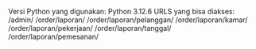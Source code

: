 Versi Python yang digunakan: Python 3.12.6
URLS yang bisa diakses:
  /admin/
  /order/laporan/
  /order/laporan/pelanggan/
  /order/laporan/kamar/
  /order/laporan/pekerjaan/
  /order/laporan/tanggal/
  /order/laporan/pemesanan/
